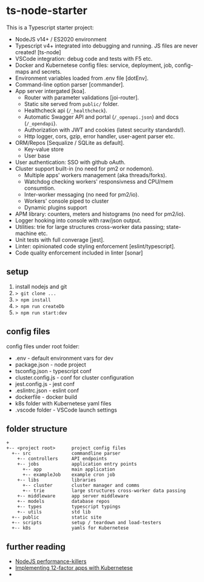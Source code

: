 # ts-node-starter
This is a Typescript starter project:
- NodeJS v14+ / ES2020 environment 
- Typescript v4+ integrated into debugging and running. JS files are never created! [ts-node]
- VSCode integration: debug code and tests with F5 etc.
- Docker and Kubernetese config files:  service, deployment, job, config-maps and secrets.
- Environment variables loaded from .env file [dotEnv].
- Command-line option parser [commander].
- App server intergated [koa].
  - Router with parameter validations [joi-router].
  - Static site served from ```public/``` folder.
  - Healthcheck api (```/_healthcheck```).
  - Automatic Swagger API and portal (```/_openapi.json```) and docs (```/_opendapi```).
  - Authorization with JWT and cookies (latest security standards!).
  - Http logger, cors, gzip, error handler, user-agent parser etc.
- ORM/Repos [Sequalize / SQLite as default].
  - Key-value store
  - User base
- User authentication: SSO with github oAuth.
- Cluster support built-in (no need for pm2 or nodemon).
  - Multiple apps' workers management (aka threads/forks).
  - Watchdog checking workers' responsivness and CPU/mem consumtion.
  - Inter-worker messaging (no need for pm2/io).
  - Workers' console piped to cluster
  - Dynamic plugins support
- APM library: counters, meters and histograms (no need for pm2/io).
- Logger hooking into console with raw/json output.
- Utilities: trie for large structures cross-worker data passing; state-machine etc.
- Unit tests with full converage [jest].
- Linter: opinionated code styling enforcement [eslint/typescript].
- Code quality enforcement included in linter [sonar]

## setup
1. install nodejs and git
1. ```> git clone ...```
1. ```> npm install```
1. ```> npm run createDb```
1. ```> npm run start:dev```

## config files
config files under root folder:
- .env - default environment vars for dev
- package.json - node project
- tsconfig.json - typescript conf
- cluster.config.js - conf for cluster configuration
- jest.config.js - jest conf
- .eslintrc.json - eslint conf
- dockerfile - docker build
- k8s folder with Kubernetese yaml files
- .vscode folder - VSCode launch settings

## folder structure
```
+
+-- <project root>      project config files
  +-- src               commandline parser
    +-- controllers     API endpoints
    +-- jobs            application entry points
      +-- app           main application
      +-- exampleJob    example cron job
    +-- libs            libraries
      +-- cluster       cluster manager and comms
      +-- trie          large structures cross-worker data passing
    +-- middleware      app server middleware
    +-- models          database repos
    +-- types           typescript typings
    +-- utils           std lib
  +-- public            static site
  +-- scripts           setup / teardown and load-testers
  +-- k8s               yamls for Kubernetese
```

## further reading
- [NodeJS performance-killers](https://itnext.io/my-list-of-typical-performance-killers-of-nodejs-web-applications-60349b898234)
- [Implementing 12-factor apps with Kubernetese](https://medium.com/ibm-cloud/kubernetes-12-factor-apps-555a9a308caf)
- 